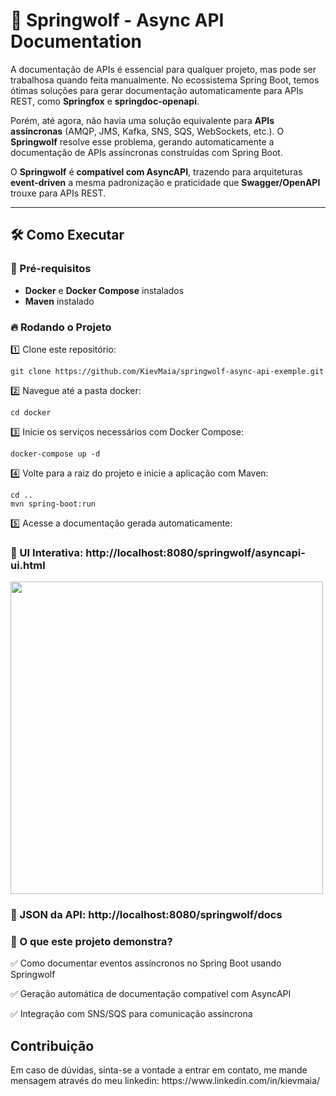 # 🚀 Springwolf - Async API Documentation

A documentação de APIs é essencial para qualquer projeto, mas pode ser trabalhosa quando feita manualmente. No ecossistema Spring Boot, temos ótimas soluções para gerar documentação automaticamente para APIs REST, como **Springfox** e **springdoc-openapi**.

Porém, até agora, não havia uma solução equivalente para **APIs assíncronas** (AMQP, JMS, Kafka, SNS, SQS, WebSockets, etc.). O **Springwolf** resolve esse problema, gerando automaticamente a documentação de APIs assíncronas construídas com Spring Boot.

O **Springwolf** é **compatível com AsyncAPI**, trazendo para arquiteturas **event-driven** a mesma padronização e praticidade que **Swagger/OpenAPI** trouxe para APIs REST.

---

## 🛠️ Como Executar

### 📌 Pré-requisitos
- **Docker** e **Docker Compose** instalados
- **Maven** instalado

### 🔥 Rodando o Projeto
1️⃣ Clone este repositório:
```
git clone https://github.com/KievMaia/springwolf-async-api-exemple.git
````
2️⃣ Navegue até a pasta docker:
```
cd docker
```
3️⃣ Inicie os serviços necessários com Docker Compose:
```
docker-compose up -d
```
4️⃣ Volte para a raiz do projeto e inicie a aplicação com Maven:
```
cd ..
mvn spring-boot:run
```
5️⃣ Acesse a documentação gerada automaticamente:

### 📜 UI Interativa: http://localhost:8080/springwolf/asyncapi-ui.html
<img src="https://github.com/user-attachments/assets/8ffb8ef5-fd04-46ff-8392-ceaff0809734" width="500">

### 📄 JSON da API: http://localhost:8080/springwolf/docs

### 🎯 O que este projeto demonstra?
✅ Como documentar eventos assíncronos no Spring Boot usando Springwolf

✅ Geração automática de documentação compatível com AsyncAPI

✅ Integração com SNS/SQS para comunicação assíncrona


<h2>Contribuição</h2>
Em caso de dúvidas, sinta-se a vontade a entrar em contato, me mande mensagem através do meu linkedin:
https://www.linkedin.com/in/kievmaia/
